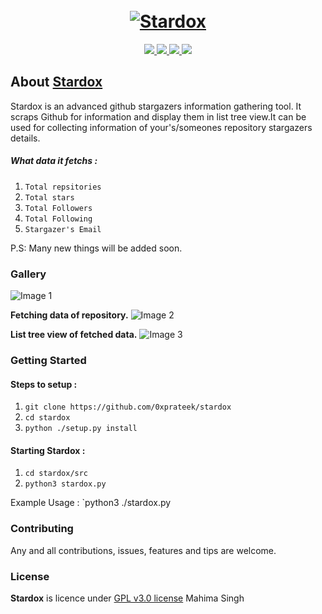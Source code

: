 <h1 align="center">
  <br>
  <a href="https://github.com/0xprateek"><img src="https://i.imgur.com/RxVd4Or.png" alt="Stardox"></a>
</h1>

<p align="center">  
  <a href="https://docs.python.org/3/download.html">
    <img src="https://img.shields.io/badge/Python-3.x-green.svg">
  </a>
  <a href="https://github.com/0xprateek/stardox">
    <img src="https://img.shields.io/badge/Version-v10.0.0%20(stable)-blue.svg">
  </a>
  <a href="https://github.com/0xPrateek/Stardox/blob/master/LICENSE">
    <img src="https://img.shields.io/badge/License-GPLv3-orange.svg">
  </a> 
  <a href="https://github.com/0xprateek/stardox">
    <img src="https://img.shields.io/badge/OS-Linux-orange.svg">
  </a>
</p>

## About [Stardox](https://github.com/0xprateek/stardox)
Stardox is an advanced github stargazers information gathering tool. It scraps Github for information and display them in list tree view.It can be used for collecting information of your's/someones repository stargazers details.

##### What data it fetchs :

1. `Total repsitories`
2. `Total stars`
3. `Total Followers`
4. `Total Following`
5. `Stargazer's Email`


P.S: Many new things will be added soon.

### Gallery

![Image 1](https://i.imgur.com/ebFqa32.png)

 **Fetching data of repository.**
![Image 2](https://i.imgur.com/dGdANO9.png)

 **List tree view of fetched data.**
![Image 3](https://i.imgur.com/MIX1VmA.jpg)

### Getting Started

#### Steps to setup :

1. `git clone https://github.com/0xprateek/stardox`
2. `cd stardox`
3. `python ./setup.py install`

#### Starting Stardox :

1. `cd stardox/src`
2. `python3 stardox.py`

Example Usage : `python3 ./stardox.py


### Contributing
Any and all contributions, issues, features and tips are welcome.

### License
**Stardox** is licence under [GPL v3.0 license](https://www.gnu.org/licenses/gpl-3.0.en.html)
Mahima Singh
